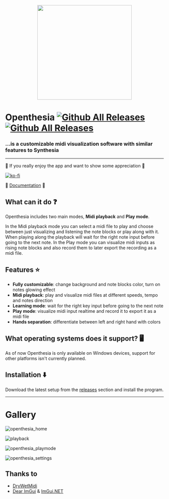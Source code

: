<p align="center">
 <img src="https://i.imgur.com/aN1rSmB.png" width="300" height="300" />
</p>

# Openthesia [![Github All Releases](https://img.shields.io/github/v/release/ImAxel0/Openthesia?&style=for-the-badge)]() [![Github All Releases](https://img.shields.io/github/downloads/ImAxel0/Openthesia/total.svg?&color=31CB15&style=for-the-badge)]()
### ...is a customizable midi visualization software with similar features to Synthesia
  
---
:gift: If you really enjoy the app and want to show some appreciation :gift:


[![ko-fi](https://ko-fi.com/img/githubbutton_sm.svg)](https://ko-fi.com/L3L2K933D)

  :orange_book: [Documentation](https://openthesia.pages.dev/documentation) :orange_book:

## What can it do :question:
Openthesia includes two main modes, **Midi playback** and **Play mode**.

In the Midi playback mode you can select a midi file to play and choose between just visualizing and listening the note blocks or play along with it.
When playing along the playback will wait for the right note input before going to the next note.
In the Play mode you can visualize midi inputs as rising note blocks and also record them to later export the recording as a midi file.

## Features :star:
- **Fully customizable**: change background and note blocks color, turn on notes glowing effect
- **Midi playback**: play and visualize midi files at different speeds, tempo and notes direction
- **Learning mode**: wait for the right key input before going to the next note
- **Play mode**: visualize midi input realtime and record it to export it as a midi file
- **Hands separation**: differentiate between left and right hand with colors

## What operating systems does it support? :desktop_computer:
As of now Openthesia is only available on Windows devices, support for other platforms isn't currently planned.

## Installation :arrow_down:
Download the latest setup from the [releases](https://github.com/ImAxel0/Openthesia/releases) section and install the program.

---
# Gallery
![openthesia_home](https://github.com/ImAxel0/Openthesia/assets/124681710/bf9d0fc8-55a9-4583-9514-da29bd5159dd)

![playback](https://github.com/ImAxel0/Openthesia/assets/124681710/bfccfaac-cb8f-4ffc-87ac-23c0ced6b0e8)

![openthesia_playmode](https://github.com/ImAxel0/Openthesia/assets/124681710/915717df-796a-4697-904a-8582321f3de6)

![openthesia_settings](https://github.com/ImAxel0/Openthesia/assets/124681710/7e8afe03-764c-4ff1-af9d-2337b03edd23)

## Thanks to

- [DryWetMidi](https://melanchall.github.io/drywetmidi/index.html)
- [Dear ImGui](https://github.com/ocornut/imgui) & [ImGui.NET](https://github.com/ImGuiNET/ImGui.NET)
